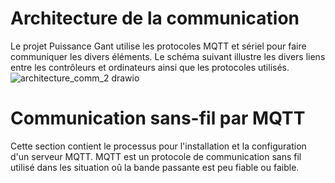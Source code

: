 # Architecture de la communication
Le projet Puissance Gant utilise les protocoles MQTT et sériel pour faire communiquer les divers éléments. Le schéma suivant illustre les divers liens entre les contrôleurs et ordinateurs ainsi que les protocoles utilisés.
![architecture_comm_2 drawio](https://user-images.githubusercontent.com/78489934/226781546-4904bf2b-a4fb-4c46-bea0-e4f384eb90f7.png)

# Communication sans-fil par MQTT
Cette section contient le processus pour l'installation et la configuration d'un serveur MQTT. MQTT est un protocole de communication sans fil utilisé dans les situation oû la bande passante est peu fiable ou faible. 
